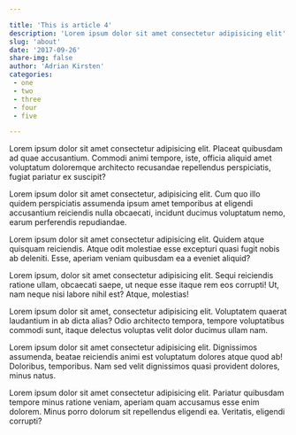 ```yaml
---

title: 'This is article 4'
description: 'Lorem ipsum dolor sit amet consectetur adipisicing elit'
slug: 'about'
date: '2017-09-26'
share-img: false
author: 'Adrian Kirsten'
categories:
 - one
 - two
 - three
 - four
 - five

---
```


Lorem ipsum dolor sit amet consectetur adipisicing elit. Placeat quibusdam ad quae accusantium. Commodi animi tempore, iste, officia aliquid amet voluptatum doloremque architecto recusandae repellendus perspiciatis, fugiat pariatur ex suscipit?

Lorem ipsum dolor sit amet consectetur, adipisicing elit. Cum quo illo quidem perspiciatis assumenda ipsum amet temporibus at eligendi accusantium reiciendis nulla obcaecati, incidunt ducimus voluptatum nemo, earum perferendis repudiandae.

Lorem ipsum dolor sit amet consectetur adipisicing elit. Quidem atque quisquam reiciendis. Atque odit molestiae esse excepturi quasi fugit nobis ab deleniti. Esse, aperiam veniam quibusdam ea a eveniet aliquid?

Lorem ipsum, dolor sit amet consectetur adipisicing elit. Sequi reiciendis ratione ullam, obcaecati saepe, ut neque esse itaque rem eos corrupti! Ut, nam neque nisi labore nihil est? Atque, molestias!

Lorem ipsum dolor sit amet, consectetur adipisicing elit. Voluptatem quaerat laudantium in ab dicta alias? Odio architecto tempora, tempore voluptatibus commodi sunt, itaque delectus voluptas velit dolor ducimus ullam nam.

Lorem ipsum dolor sit amet consectetur adipisicing elit. Dignissimos assumenda, beatae reiciendis animi est voluptatum dolores atque quod ab! Doloribus, temporibus. Nam sed velit dignissimos quasi provident dolores, minus natus.

Lorem ipsum dolor sit amet consectetur adipisicing elit. Pariatur quibusdam tempore minus ratione veniam, aperiam quam accusamus esse enim dolorem. Minus porro dolorum sit repellendus eligendi ea. Veritatis, eligendi corrupti?